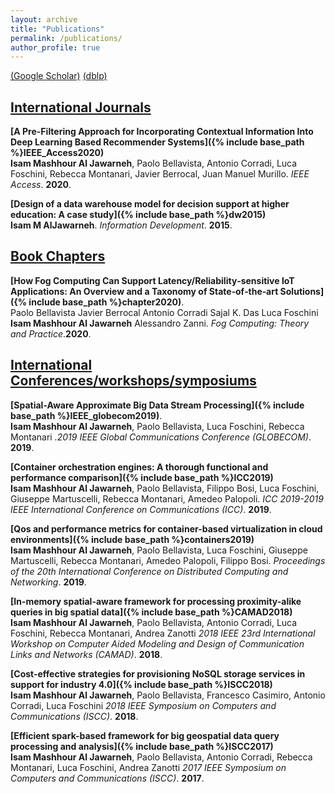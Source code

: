 ```yaml
---
layout: archive
title: "Publications"
permalink: /publications/
author_profile: true
---
```

[(Google Scholar)](https://scholar.google.com/citations?user=hv5C-NIAAAAJ&hl=en)
[(dblp)](https://dblp.org/pers/a/Aljawarneh:Isam_Mashhour.html)

## <u>International Journals</u>

<b>[A Pre-Filtering Approach for Incorporating Contextual Information Into Deep Learning Based Recommender Systems]({% include base_path %}IEEE_Access2020)</b><br>
<b>Isam Mashhour Al Jawarneh</b>, Paolo Bellavista, Antonio Corradi, Luca Foschini, Rebecca Montanari, Javier Berrocal, Juan Manuel Murillo. <i>IEEE Access</i>. <b>2020</b>.

<b>[Design of a data warehouse model for decision support at higher education: A case study]({% include base_path %}dw2015)</b><br>
<b>Isam M AlJawarneh</b>. <i>Information Development</i>. <b>2015</b>.

## <u>Book Chapters</u>

<b>[How Fog Computing Can Support Latency/Reliability‐sensitive IoT Applications: An Overview and a Taxonomy of State‐of‐the‐art Solutions]({% include base_path %}chapter2020)</b>.<br>Paolo Bellavista  Javier Berrocal  Antonio Corradi  Sajal K. Das  Luca Foschini  <b>Isam Mashhour Al Jawarneh</b>  Alessandro Zanni. <i>Fog Computing: Theory and Practice</i>.<b>2020</b>.


## <u>International Conferences/workshops/symposiums</u>

<b>[Spatial-Aware Approximate Big Data Stream Processing]({% include base_path %}IEEE_globecom2019)</b>.<br>
<b>Isam Mashhour Al Jawarneh</b>, Paolo Bellavista, Luca Foschini, Rebecca Montanari <i>.2019 IEEE Global Communications Conference (GLOBECOM)</i>. <b>2019</b>.

<b>[Container orchestration engines: A thorough functional and performance comparison]({% include base_path %}ICC2019)</b><br>
<b>Isam Mashhour Al Jawarneh</b>, Paolo Bellavista, Filippo Bosi, Luca Foschini, Giuseppe Martuscelli, Rebecca Montanari, Amedeo Palopoli. <i>ICC 2019-2019 IEEE International Conference on Communications (ICC)</i>. <b>2019</b>.

<b>[Qos and performance metrics for container-based virtualization in cloud environments]({% include base_path %}containers2019)</b><br>
<b>Isam Mashhour Al Jawarneh</b>, Paolo Bellavista, Luca Foschini, Giuseppe Martuscelli, Rebecca Montanari, Amedeo Palopoli, Filippo Bosi. <i>Proceedings of the 20th International Conference on Distributed Computing and Networking</i>. <b>2019</b>.

<b>[In-memory spatial-aware framework for processing proximity-alike queries in big spatial data]({% include base_path %}CAMAD2018)</b><br>
<b>Isam Mashhour Al Jawarneh</b>, Paolo Bellavista, Antonio Corradi, Luca Foschini, Rebecca Montanari, Andrea Zanotti <i>2018 IEEE 23rd International Workshop on Computer Aided Modeling and Design of Communication Links and Networks (CAMAD)</i>. <b>2018</b>.

<b>[Cost-effective strategies for provisioning NoSQL storage services in support for industry 4.0]({% include base_path %}ISCC2018)</b><br>
<b>Isam Mashhour Al Jawarneh</b>, Paolo Bellavista, Francesco Casimiro, Antonio Corradi, Luca Foschini <i>2018 IEEE Symposium on Computers and Communications (ISCC)</i>. <b>2018</b>.

<b>[Efficient spark-based framework for big geospatial data query processing and analysis]({% include base_path %}ISCC2017)</b><br>
<b>Isam Mashhour Al Jawarneh</b>,  Paolo Bellavista, Antonio Corradi, Rebecca Montanari, Luca Foschini, Andrea Zanotti <i>2017 IEEE Symposium on Computers and Communications (ISCC)</i>. <b>2017</b>.
